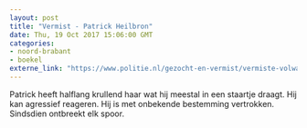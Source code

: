 ```yaml
---
layout: post
title: "Vermist - Patrick Heilbron"
date: Thu, 19 Oct 2017 15:06:00 GMT
categories: 
- noord-brabant 
- boekel 
externe_link: "https://www.politie.nl/gezocht-en-vermist/vermiste-volwassenen/2017/oktober/patrick-heilbron.html"
---
```


Patrick heeft halflang krullend haar wat hij meestal in een staartje draagt. Hij kan agressief reageren. Hij is met onbekende bestemming vertrokken. Sindsdien ontbreekt elk spoor.
